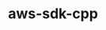 ---
title: "aws-sdk-cpp"
layout: cache
categories: [package, develop]
meta: {"compilers": ["apple-clang@=15.0.0"], "num_specs": 2, "num_specs_by_stack": {"ml-darwin-aarch64-mps": 2, "root": 2}, "oss": ["ventura"], "platforms": ["darwin"], "stacks": ["ml-darwin-aarch64-mps", "root"], "targets": ["aarch64"], "versions": ["1.11.144"]}
spec_details: [{"compiler": "apple-clang@=15.0.0", "hash": "qmor2dkqjsu22xjnrlx2mixkfuszkcqz", "os": "ventura", "platform": "darwin", "size": "-", "stacks": ["ml-darwin-aarch64-mps", "root"], "tarball": "https://binaries.spack.io/develop/build_cache/darwin-ventura-aarch64/apple-clang-15.0.0/aws-sdk-cpp-1.11.144/darwin-ventura-aarch64-apple-clang-15.0.0-aws-sdk-cpp-1.11.144-qmor2dkqjsu22xjnrlx2mixkfuszkcqz.spack", "target": "aarch64", "variants": ["build_system=cmake", "build_type=Release", "generator=make", "~ipo"], "versions": ["1.11.144"]}, {"compiler": "apple-clang@=15.0.0", "hash": "ykngdj44stufomlbemm7lowbsosq4bn4", "os": "ventura", "platform": "darwin", "size": "-", "stacks": ["ml-darwin-aarch64-mps", "root"], "tarball": "https://binaries.spack.io/develop/build_cache/darwin-ventura-aarch64/apple-clang-15.0.0/aws-sdk-cpp-1.11.144/darwin-ventura-aarch64-apple-clang-15.0.0-aws-sdk-cpp-1.11.144-ykngdj44stufomlbemm7lowbsosq4bn4.spack", "target": "aarch64", "variants": ["build_system=cmake", "build_type=Release", "generator=make", "~ipo"], "versions": ["1.11.144"]}]
---